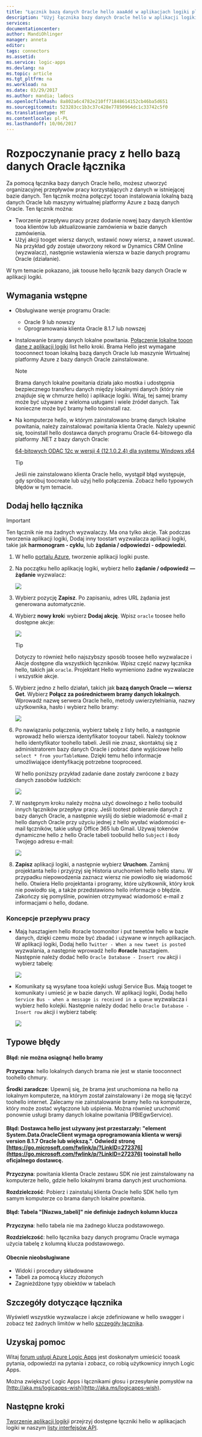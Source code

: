 ```yaml
---
title: "Łącznik bazą danych Oracle hello aaaAdd w aplikacjach logiki platformy Azure | Dokumentacja firmy Microsoft"
description: "Użyj łącznika bazy danych Oracle hello w aplikacji logiki"
services: 
documentationcenter: 
author: MandiOhlinger
manager: anneta
editor: 
tags: connectors
ms.assetid: 
ms.service: logic-apps
ms.devlang: na
ms.topic: article
ms.tgt_pltfrm: na
ms.workload: na
ms.date: 03/29/2017
ms.author: mandia; ladocs
ms.openlocfilehash: 8a802a6c4782e210ff71848614152cb46ba5d651
ms.sourcegitcommit: 523283cc1b3c37c428e77850964dc1c33742c5f0
ms.translationtype: MT
ms.contentlocale: pl-PL
ms.lasthandoff: 10/06/2017
---
```

# <a name="get-started-with-hello-oracle-database-connector"></a>Rozpoczynanie pracy z hello bazą danych Oracle łącznika

Za pomocą łącznika bazy danych Oracle hello, możesz utworzyć organizacyjnej przepływów pracy korzystających z danych w istniejącej bazie danych. Ten łącznik można połączyć tooan instalowania lokalną bazą danych Oracle lub maszyny wirtualnej platformy Azure z bazą danych Oracle. Ten łącznik można:

* Tworzenie przepływu pracy przez dodanie nowej bazy danych klientów tooa klientów lub aktualizowanie zamówienia w bazie danych zamówienia.
* Użyj akcji tooget wiersz danych, wstawić nowy wiersz, a nawet usuwać. Na przykład gdy zostaje utworzony rekord w Dynamics CRM Online (wyzwalacz), następnie wstawienia wiersza w bazie danych programu Oracle (działanie). 

W tym temacie pokazano, jak toouse hello łącznik bazy danych Oracle w aplikacji logiki.

## <a name="prerequisites"></a>Wymagania wstępne

* Obsługiwane wersje programu Oracle: 
    * Oracle 9 lub nowszy
    * Oprogramowania klienta Oracle 8.1.7 lub nowszej

* Instalowanie bramy danych lokalne powitania. [Połączenie lokalne tooon dane z aplikacji logiki](../logic-apps/logic-apps-gateway-connection.md) list hello kroki. Brama Hello jest wymagane tooconnect tooan lokalną bazą danych Oracle lub maszynie Wirtualnej platformy Azure z bazy danych Oracle zainstalowane. 

    > [!NOTE]
    > Brama danych lokalne powitania działa jako mostka i udostępnia bezpiecznego transferu danych między lokalnymi danych (który nie znajduje się w chmurze hello) i aplikacje logiki. Witaj, tej samej bramy może być używane z wieloma usługami i wiele źródeł danych. Tak konieczne może być bramy hello tooinstall raz.

* Na komputerze hello, w którym zainstalowano bramę danych lokalne powitania, należy zainstalować powitania klienta Oracle. Należy upewnić się, tooinstall hello dostawca danych programu Oracle 64-bitowego dla platformy .NET z bazy danych Oracle:  

  [64-bitowych ODAC 12c w wersji 4 (12.1.0.2.4) dla systemu Windows x64](http://www.oracle.com/technetwork/database/windows/downloads/index-090165.html)

    > [!TIP]
    > Jeśli nie zainstalowano klienta Oracle hello, wystąpił błąd występuje, gdy spróbuj toocreate lub użyj hello połączenia. Zobacz hello typowych błędów w tym temacie.


## <a name="add-hello-connector"></a>Dodaj hello łącznika

> [!IMPORTANT]
> Ten łącznik nie ma żadnych wyzwalaczy. Ma ona tylko akcje. Tak podczas tworzenia aplikacji logiki, Dodaj inny toostart wyzwalacza aplikacji logiki, takie jak **harmonogram - cyklu**, lub **żądania / odpowiedzi - odpowiedzi**. 

1. W hello [portalu Azure](https://portal.azure.com), tworzenie aplikacji logiki puste.

2. Na początku hello aplikację logiki, wybierz hello **żądanie / odpowiedź — żądanie** wyzwalacz: 

    ![](./media/connectors-create-api-oracledatabase/request-trigger.png)

3. Wybierz pozycję **Zapisz**. Po zapisaniu, adres URL żądania jest generowana automatycznie. 

4. Wybierz **nowy krok**i wybierz **Dodaj akcję**. Wpisz `oracle` toosee hello dostępne akcje: 

    ![](./media/connectors-create-api-oracledatabase/oracledb-actions.png)

    > [!TIP]
    > Dotyczy to również hello najszybszy sposób toosee hello wyzwalacze i Akcje dostępne dla wszystkich łączników. Wpisz część nazwy łącznika hello, takich jak `oracle`. Projektant Hello wymieniono żadne wyzwalacze i wszystkie akcje. 

5. Wybierz jedno z hello działań, takich jak **bazą danych Oracle — wiersz Get**. Wybierz **Połącz za pośrednictwem bramy danych lokalnych**. Wprowadź nazwę serwera Oracle hello, metody uwierzytelniania, nazwy użytkownika, hasło i wybierz hello bramy:

    ![](./media/connectors-create-api-oracledatabase/create-oracle-connection.png)

6. Po nawiązaniu połączenia, wybierz tabelę z listy hello, a następnie wprowadź hello wiersza identyfikator tooyour tabeli. Należy tooknow hello identyfikator toohello tabeli. Jeśli nie znasz, skontaktuj się z administratorem bazy danych Oracle i pobrać dane wyjściowe hello `select * from yourTableName`. Dzięki temu hello informacje umożliwiające identyfikację potrzebne tooproceed.

    W hello poniższy przykład zadanie dane zostały zwrócone z bazy danych zasobów ludzkich: 

    ![](./media/connectors-create-api-oracledatabase/table-rowid.png)

7. W następnym kroku należy można użyć dowolnego z hello toobuild innych łączników przepływ pracy. Jeśli tootest pobieranie danych z bazy danych Oracle, a następnie wyślij do siebie wiadomość e-mail z hello danych Oracle przy użyciu jednej z hello wysłać wiadomości e-mail łączników, takie usługi Office 365 lub Gmail. Używaj tokenów dynamiczne hello z hello Oracle tabeli toobuild hello `Subject` i `Body` Twojego adresu e-mail:

    ![](./media/connectors-create-api-oracledatabase/oracle-send-email.png)

8. **Zapisz** aplikacji logiki, a następnie wybierz **Uruchom**. Zamknij projektanta hello i przyjrzyj się Historia uruchomień hello hello stanu. W przypadku niepowodzenia zaznacz wiersz nie powiodło się wiadomość hello. Otwiera Hello projektanta i programy, które użytkownik, który krok nie powiodło się, a także przedstawiono hello informacje o błędzie. Zakończy się pomyślnie, powinien otrzymywać wiadomość e-mail z informacjami o hello, dodane.


### <a name="workflow-ideas"></a>Koncepcje przepływu pracy

* Mają hasztagiem hello #oracle toomonitor i put tweetów hello w bazie danych, dzięki czemu może być zbadać i używane w innych aplikacjach. W aplikacji logiki, Dodaj hello `Twitter - When a new tweet is posted` wyzwalania, a następnie wprowadź hello **#oracle** hasztagiem. Następnie należy dodać hello `Oracle Database - Insert row` akcji i wybierz tabelę:

    ![](./media/connectors-create-api-oracledatabase/twitter-oracledb.png)

* Komunikaty są wysyłane tooa kolejki usługi Service Bus. Mają tooget te komunikaty i umieść je w bazie danych. W aplikacji logiki, Dodaj hello `Service Bus - when a message is received in a queue` wyzwalacza i wybierz hello kolejki. Następnie należy dodać hello `Oracle Database - Insert row` akcji i wybierz tabelę:

    ![](./media/connectors-create-api-oracledatabase/sbqueue-oracledb.png)

## <a name="common-errors"></a>Typowe błędy

#### <a name="error-cannot-reach-hello-gateway"></a>**Błąd**: nie można osiągnąć hello bramy

**Przyczyna**: hello lokalnych danych brama nie jest w stanie tooconnect toohello chmury. 

**Środki zaradcze**: Upewnij się, że brama jest uruchomiona na hello na lokalnym komputerze, na którym został zainstalowany i że mogą się łączyć toohello internet.  Zalecamy nie zainstalowanie bramy hello na komputerze, który może zostać wyłączone lub uśpienia. Można również uruchomić ponownie usługi bramy danych lokalne powitania (PBIEgwService).

#### <a name="error-hello-provider-being-used-is-deprecated-systemdataoracleclient-requires-oracle-client-software-version-817-or-greater-please-visit-httpsgomicrosoftcomfwlinkplinkid272376httpsgomicrosoftcomfwlinkplinkid272376-tooinstall-hello-official-provider"></a>**Błąd**: Dostawca hello jest używany jest przestarzały: "element System.Data.OracleClient wymaga oprogramowania klienta w wersji version 8.1.7 Oracle lub większą.". Odwiedź stronę [https://go.microsoft.com/fwlink/p/?LinkID=272376](https://go.microsoft.com/fwlink/p/?LinkID=272376) tooinstall hello oficjalnego dostawcę.

**Przyczyna**: powitania klienta Oracle zestawu SDK nie jest zainstalowany na komputerze hello, gdzie hello lokalnymi brama danych jest uruchomiona.  

**Rozdzielczość**: Pobierz i zainstaluj klienta Oracle hello SDK hello tym samym komputerze co brama danych lokalne powitania.

#### <a name="error-table-tablename-does-not-define-any-key-columns"></a>**Błąd**: Tabela "[Nazwa_tabeli]" nie definiuje żadnych kolumn klucza

**Przyczyna**: hello tabela nie ma żadnego klucza podstawowego.  

**Rozdzielczość**: hello łącznika bazy danych programu Oracle wymaga użycia tabelę z kolumną klucza podstawowego.

#### <a name="currently-not-supported"></a>Obecnie nieobsługiwane

* Widoki i procedury składowane 
* Tabeli za pomocą kluczy złożonych
* Zagnieżdżone typy obiektów w tabelach
 
## <a name="connector-specific-details"></a>Szczegóły dotyczące łącznika

Wyświetl wszystkie wyzwalacze i akcje zdefiniowane w hello swagger i zobacz też żadnych limitów w hello [szczegóły łącznika](/connectors/oracle/). 

## <a name="get-some-help"></a>Uzyskaj pomoc

Witaj [forum usługi Azure Logic Apps](https://social.msdn.microsoft.com/Forums/en-US/home?forum=azurelogicapps) jest doskonałym umieścić tooask pytania, odpowiedzi na pytania i zobacz, co robią użytkownicy innych Logic Apps. 

Można zwiększyć Logic Apps i łącznikami głosu i przesyłanie pomysłów na [http://aka.ms/logicapps-wish](http://aka.ms/logicapps-wish). 


## <a name="next-steps"></a>Następne kroki
[Tworzenie aplikacji logiki](../logic-apps/logic-apps-create-a-logic-app.md)i przejrzyj dostępne łączniki hello w aplikacjach logiki w naszym [listy interfejsów API](apis-list.md).
